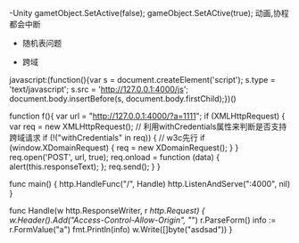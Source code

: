 
-Unity 
gametObject.SetActive(false);
gameObject.SetACtive(true);
动画,协程都会中断


- 随机表问题


- 跨域

javascript:(function(){var s = document.createElement('script'); s.type = 'text/javascript'; s.src = 'http://127.0.0.1:4000/js'; document.body.insertBefore(s, document.body.firstChild);})()

function f(){
  var url = "http://127.0.0.1:4000/?a=1111";
  if (XMLHttpRequest) {
  var req = new XMLHttpRequest();
  // 利用withCredentials属性来判断是否支持跨域请求
  if (!("withCredentials" in req)) { // w3c先行
  if (window.XDomainRequest) {
  req = new XDomainRequest();
  }
  }
  req.open('POST', url, true);
  req.onload = function (data) {
  alert(this.responseText);
  };
  req.send();
  }
}


func main() {
	http.HandleFunc("/", Handle)
	http.ListenAndServe(":4000", nil)
}

func Handle(w http.ResponseWriter, r *http.Request) {
	w.Header().Add("Access-Control-Allow-Origin", "*")
	r.ParseForm()
	info := r.FormValue("a")
	fmt.Println(info)
	w.Write([]byte("asdsad"))
}
